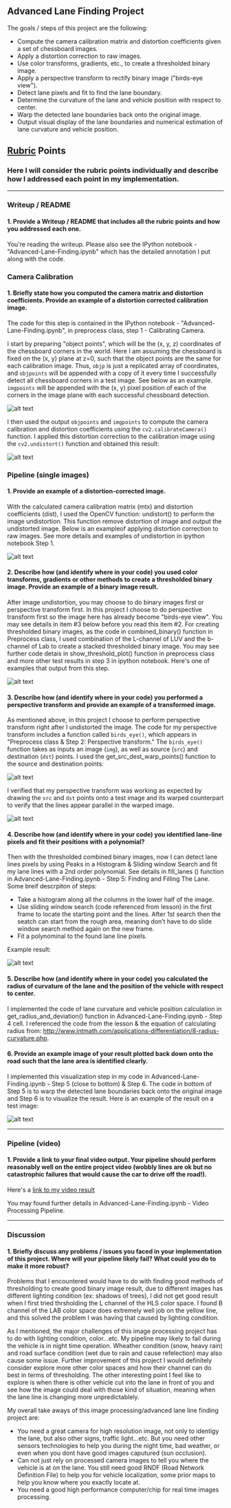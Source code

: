 ## Advanced Lane Finding Project

The goals / steps of this project are the following:

* Compute the camera calibration matrix and distortion coefficients given a set of chessboard images.
* Apply a distortion correction to raw images.
* Use color transforms, gradients, etc., to create a thresholded binary image.
* Apply a perspective transform to rectify binary image ("birds-eye view").
* Detect lane pixels and fit to find the lane boundary.
* Determine the curvature of the lane and vehicle position with respect to center.
* Warp the detected lane boundaries back onto the original image.
* Output visual display of the lane boundaries and numerical estimation of lane curvature and vehicle position.

[//]: # (Image References)

[image1]: ./output_images/calibration_image_corners.JPG  "Calibration Image with Founded Corners"
[image2]: ./output_images/distortion_corrected_2.JPG  "Undistortion calibration images"
[image3]: ./output_images/distortion_corrected_test_image.JPG "Undistortion test images"
[image4]: ./output_images/combine.JPG "Binary Example"
[image5]: ./output_images/src_dest.JPG "src dest Example"
[image6]: ./output_images/warped.JPG "Warp Example"
[image7]: ./output_images/find_lane.JPG "Find Lane"
[image8]: ./output_images/filledlane.JPG "Identified Lane"
[video1]: ./result_output_video.mp4 "Video"

## [Rubric](https://review.udacity.com/#!/rubrics/571/view) Points

### Here I will consider the rubric points individually and describe how I addressed each point in my implementation.  

---

### Writeup / README

#### 1. Provide a Writeup / README that includes all the rubric points and how you addressed each one.  

You're reading the writeup. Please also see the IPython notebook - "Advanced-Lane-Finding.ipynb" which has the detailed annotation I put along with the code.

### Camera Calibration

#### 1. Briefly state how you computed the camera matrix and distortion coefficients. Provide an example of a distortion corrected calibration image.

The code for this step is contained in the IPython notebook - "Advanced-Lane-Finding.ipynb", in preprocess class, step 1 - Calibrating Camera.

I start by preparing "object points", which will be the (x, y, z) coordinates of the chessboard corners in the world. Here I am assuming the chessboard is fixed on the (x, y) plane at z=0, such that the object points are the same for each calibration image.  Thus, `objp` is just a replicated array of coordinates, and `objpoints` will be appended with a copy of it every time I successfully detect all chessboard corners in a test image. See below as an example.  `imgpoints` will be appended with the (x, y) pixel position of each of the corners in the image plane with each successful chessboard detection.  

![alt text][image1]

I then used the output `objpoints` and `imgpoints` to compute the camera calibration and distortion coefficients using the `cv2.calibrateCamera()` function.  I applied this distortion correction to the calibration image using the `cv2.undistort()` function and obtained this result: 

![alt text][image2]

### Pipeline (single images)

#### 1. Provide an example of a distortion-corrected image.

With the calculated camera calibration matrix (mtx) and distortion coefficients (dist), I used the OpenCV function: undistort() to perform the image undistortion. This function remove distortion of image and output the undistorted image. Below is an exampleof applying distortion correction to raw images. See more details and examples of undistortion in ipython notebook Step 1.

![alt text][image3]

#### 2. Describe how (and identify where in your code) you used color transforms, gradients or other methods to create a thresholded binary image.  Provide an example of a binary image result.

After image undistortion, you may choose to do binary images first or perspective transform first. In this project I choose to do perspective transform first so the image here has already become "birds-eye view". You may see details in item #3 below before you read this item #2. 
For creating thresholded binary images, as the code in combined_binary() function in Preprocess class, I used combination of the L-channel of LUV and the b-channel of Lab to create a stacked thresholded binary image.  You may see further code detais in show_threshold_plot() function in preprocess class and more other test results in step 3 in ipython notebook. Here's one of examples that output from this step.

![alt text][image4]

#### 3. Describe how (and identify where in your code) you performed a perspective transform and provide an example of a transformed image.

As mentioned above, in this project I choose to perform perspective transform right after I undistorted the image. The code for my perspective transform includes a function called `birds_eye()`, which appears in "Preprocess class & Step 2: Perspective transform."  The `birds_eye()` function takes as inputs an image (`img`), as well as source (`src`) and destination (`dst`) points.  I used the get_src_dest_warp_points() function to the source and destination points:

![alt text][image5]

I verified that my perspective transform was working as expected by drawing the `src` and `dst` points onto a test image and its warped counterpart to verify that the lines appear parallel in the warped image.

![alt text][image6]

#### 4. Describe how (and identify where in your code) you identified lane-line pixels and fit their positions with a polynomial?

Then with the thresholded combined binary images, now I can detect lane lines pixels by using Peaks in a Histogram & Sliding window Search and fit my lane lines with a 2nd order polynomial. See details in fill_lanes () function in Advanced-Lane-Finding.ipynb - Step 5: Finding and Filling The Lane. Some breif descrpiton of steps:
- Take a histogram along all the columns in the lower half of the image.
- Use sliding window search (code referenced from lesson) in the first frame to locate the starting point and the lines. After 1st search then the seatch can start from the rough area, meaning don’t have to do slide window search method again on the new frame.
- Fit a polynominal to the found lane line pixels.

Example result:

![alt text][image7]

#### 5. Describe how (and identify where in your code) you calculated the radius of curvature of the lane and the position of the vehicle with respect to center.

I implemented the code of lane curvature and vehicle position calculation in get_radius_and_deviation() function in Advanced-Lane-Finding.ipynb - Step 4 cell. I referenced the code from the lesson & the equation of calculating radius from: http://www.intmath.com/applications-differentiation/8-radius-curvature.php.


#### 6. Provide an example image of your result plotted back down onto the road such that the lane area is identified clearly.

I implemented this visualization step in my code in Advanced-Lane-Finding.ipynb - Step 5 (close to bottom) & Step 6.
The code in bottom of Step 5 is to warp the detected lane boundaries back onto the original image and Step 6 is to visualize the result. Here is an example of the result on a test image:

![alt text][image8]

---

### Pipeline (video)

#### 1. Provide a link to your final video output.  Your pipeline should perform reasonably well on the entire project video (wobbly lines are ok but no catastrophic failures that would cause the car to drive off the road!).

Here's a [link to my video result](./result_output_video.mp4)

You may found further details in  Advanced-Lane-Finding.ipynb - Video Processing Pipeline.

---

### Discussion

#### 1. Briefly discuss any problems / issues you faced in your implementation of this project.  Where will your pipeline likely fail?  What could you do to make it more robust?

Problems that I encountered would have to do with finding good methods of thresholding to create good binary image result, due to different images has different lighting condition (ex: shadows of trees), I did not get good result when I first tried thrsholding the L channel of the HLS color space. I found B channel of the LAB color space does extremely well job on the yellow line, and this solved the problem I was having that caused by lighting condition. 

As I mentioned, the major challenges of this image processing project has to do with lighting condition, color...etc. My pipeline may likely to fail during the vehicle is in night time operation. Wheather condition (snow, heavy rain) and road surface condition (wet due to rain and cause refelection) may also cause some issue. Further improvement of this project I would definitely consider explore more other color spaces and how their channel can do best in terms of thresholding. The other interesting point I feel like to explore is when there is other vehicle cut into the lane in front of you and see how the image could deal with those kind of situation, meaning when the lane line is changing more unpredictablely. 

My overall take aways of this image processing/advanced lane line finding project are: 
- You need a great camera for high resolution image, not only to identigy the lane, but also other signs, traffic light...etc. But you need other sensors technologies to help you during the night time, bad weather, or even when you dont have good images caputured (sun occlusion).
- Can not just rely on processed camera images to tell you where the vehicle is at on the lane. You still need good RNDF (Road Network Definition File) to help you for vehicle localization, some prior maps to help you know where you exactly locate at.  
- You need a good high performance computer/chip for real time images processing.
